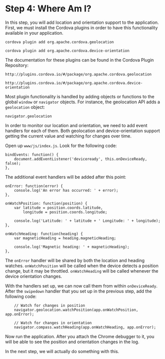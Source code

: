 # Step 4: Where Am I?

In this step, you will add location and orientation support to the
application.  First, we must install the Cordova plugins in order to have
this functionality available in your application.

    cordova plugin add org.apache.cordova.geolocation

    cordova plugin add org.apache.cordova.device-orientation

The documentation for these plugins can be found in the Cordova Plugin
Repository:

    http://plugins.cordova.io/#/package/org.apache.cordova.geolocation

    http://plugins.cordova.io/#/package/org.apache.cordova.device-orientation

Most plugin functionality is handled by adding objects or functions to the
global `window` or `navigator` objects.  For instance, the geolocation API adds
a `geolocation` object:

    navigator.geolocation

In order to monitor our location and orientation, we need to add event
handlers for each of them. Both geolocation and device-orientation support
getting the current value and watching for changes over time.

Open up `www/js/index.js`.  Look for the following code:

    bindEvents: function() {
        document.addEventListener('deviceready', this.onDeviceReady, false);
    },

The additional event handlers will be added after this point:

    onError: function(error) {
        console.log('An error has occurred: ' + error);
    },

    onWatchPosition: function(position) {
        var latitude = position.coords.latitude,
            longitude = position.coords.longitude;

        console.log('Latitude: ' + latitude + ' Longitude: ' + longitude);
    },

    onWatchHeading: function(heading) {
        var magneticHeading = heading.magneticHeading;

        console.log('Magnetic heading: ' + magneticHeading);
    },

The `onError` handler will be shared by both the location and heading watches.
`onWatchPosition` will be called when the device detects a position change, but
it may be throttled.  `onWatchHeading` will be called whenever the device
orientation changes.

With the handlers set up, we can now call them from within `onDeviceReady`.
After the `swipedown` handler that you set up in the previous step, add
the following code:

        // Watch for changes in position
        navigator.geolocation.watchPosition(app.onWatchPosition, app.onError);

        // Watch for changes in orientation
        navigator.compass.watchHeading(app.onWatchHeading, app.onError);

Now run the application.  After you attach the Chrome debugger to it, you will
be able to see the position and orientation changes in the log.

In the next step, we will actually do something with this.
